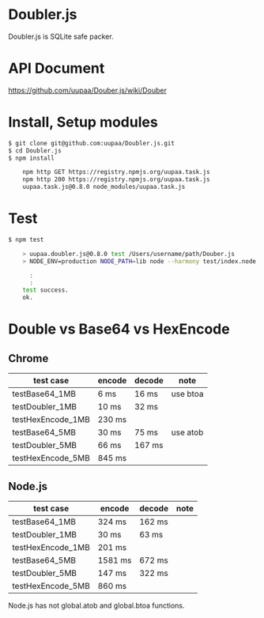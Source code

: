 Doubler.js
=========

Doubler.js is SQLite safe packer.

# API Document

https://github.com/uupaa/Douber.js/wiki/Douber

# Install, Setup modules

```sh
$ git clone git@github.com:uupaa/Doubler.js.git
$ cd Doubler.js
$ npm install

    npm http GET https://registry.npmjs.org/uupaa.task.js
    npm http 200 https://registry.npmjs.org/uupaa.task.js
    uupaa.task.js@0.8.0 node_modules/uupaa.task.js
```

# Test

```sh
$ npm test

    > uupaa.doubler.js@0.8.0 test /Users/username/path/Douber.js
    > NODE_ENV=production NODE_PATH=lib node --harmony test/index.node.js; open test/index.html

      :
      :
    test success.
    ok.
```

# Double vs Base64 vs HexEncode

## Chrome

| test case         | encode | decode | note     |
|-------------------|--------|--------|----------|
| testBase64_1MB    |   6 ms |  16 ms | use btoa |
| testDoubler_1MB   |  10 ms |  32 ms |          |
| testHexEncode_1MB | 230 ms |        |          |
| testBase64_5MB    |  30 ms |  75 ms | use atob |
| testDoubler_5MB   |  66 ms | 167 ms |          |
| testHexEncode_5MB | 845 ms |        |          |

## Node.js

| test case         |  encode | decode | note    |
|-------------------|---------|--------|---------|
| testBase64_1MB    |  324 ms | 162 ms |         |
| testDoubler_1MB   |   30 ms |  63 ms |         |
| testHexEncode_1MB |  201 ms |        |         |
| testBase64_5MB    | 1581 ms | 672 ms |         |
| testDoubler_5MB   |  147 ms | 322 ms |         |
| testHexEncode_5MB |  860 ms |        |         |

Node.js has not global.atob and global.btoa functions.

